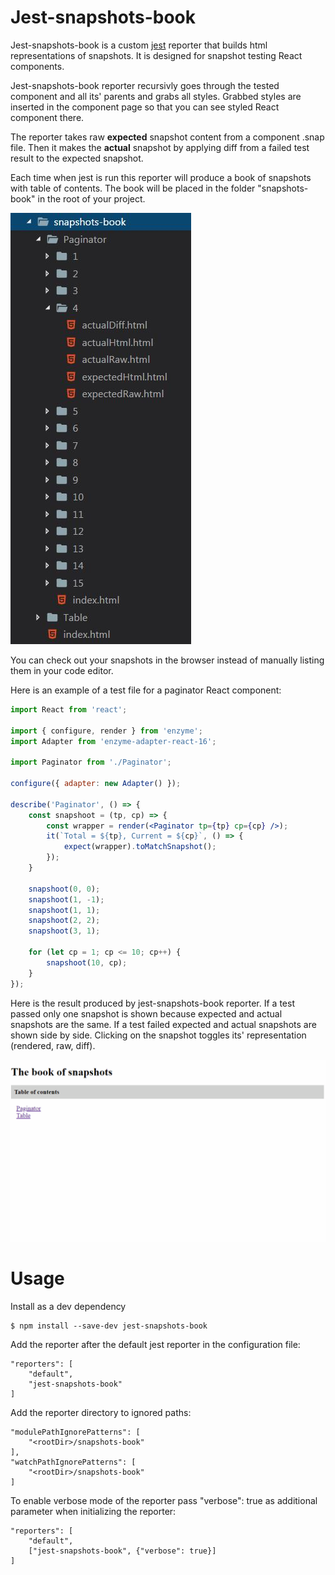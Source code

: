 # Jest-snapshots-book

Jest-snapshots-book is a custom [jest](https://jestjs.io/) reporter that builds html representations of snapshots. It is designed for snapshot testing React components.

Jest-snapshots-book reporter recursivly goes through the tested component and all its' parents and grabs all styles. Grabbed styles are inserted in the component page so that you can see styled React component there. 

The reporter takes raw **expected** snapshot content from a component .snap file. Then it makes the **actual** snapshot by applying diff from a failed test result to the expected snapshot.

Each time when jest is run this reporter will produce a book of snapshots with table of contents. The book will be placed in the folder "snapshots-book" in the root of your project.

![Book example](snapshots-book-example.jpg)

You can check out your snapshots in the browser instead of manually listing them in your code editor.

Here is an example of a test file for a paginator React component:

```jsx
import React from 'react';

import { configure, render } from 'enzyme';
import Adapter from 'enzyme-adapter-react-16';

import Paginator from './Paginator';

configure({ adapter: new Adapter() });

describe('Paginator', () => {
    const snapshoot = (tp, cp) => {
        const wrapper = render(<Paginator tp={tp} cp={cp} />);
        it(`Total = ${tp}, Current = ${cp}`, () => {
            expect(wrapper).toMatchSnapshot();
        });
    }

    snapshoot(0, 0);
    snapshoot(1, -1);
    snapshoot(1, 1);
    snapshoot(2, 2);
    snapshoot(3, 1);

    for (let cp = 1; cp <= 10; cp++) {
        snapshoot(10, cp);
    }
});
```

Here is the result produced by jest-snapshots-book reporter. If a test passed only one snapshot is shown because expected and actual snapshots are the same. If a test failed expected and actual snapshots are shown side by side. Clicking on the snapshot toggles its' representation (rendered, raw, diff).

![Demo](demo.gif)

# Usage

Install as a dev dependency
```
$ npm install --save-dev jest-snapshots-book
```

Add the reporter after the default jest reporter in the configuration file:
```
"reporters": [
    "default",
    "jest-snapshots-book"
]
```

Add the reporter directory to ignored paths:
```
"modulePathIgnorePatterns": [
    "<rootDir>/snapshots-book"
],
"watchPathIgnorePatterns": [
    "<rootDir>/snapshots-book"
]
```

To enable verbose mode of the reporter pass "verbose": true as additional parameter when initializing the reporter:
```
"reporters": [
    "default",
    ["jest-snapshots-book", {"verbose": true}]
]
```